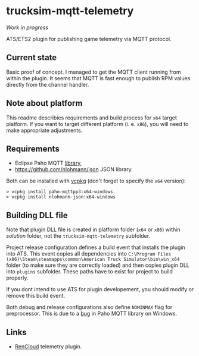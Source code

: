 # trucksim-mqtt-telemetry

*Work in progress*

ATS/ETS2 plugin for publishing game telemetry via MQTT protocol.

## Current state

Basic proof of concept. I managed to get the MQTT client running from within the plugin. It seems that MQTT
is fast enough to publish RPM values directly from the channel handler.

## Note about platform

This readme describies requirements and build process for ``x64`` target platform. If you want to target different platform
(i. e. ``x86``), you will need to make appropriate adjustments.

## Requirements

* Eclipse Paho MQTT [library](https://github.com/eclipse/paho.mqtt.cpp), 
* https://github.com/nlohmann/json JSON library.

Both can be installed with [vcpkg](https://vcpkg.io/en/index.html) (don't forget to specify the ``x64`` version):

```
> vcpkg install paho-mqttpp3:x64-windows
> vcpkg install nlohmann-json:x64-windows
```

## Building DLL file

Note that plugin DLL file is created in platform folder (``x64`` or ``x86``) within *solution* folder, not the ``trucksim-mqtt-telemetry`` subfolder.

Project release configuration defines a build event that installs the plugin into ATS. This event copies all dependencies into 
``C:\Program Files (x86)\Steam\steamapps\common\American Truck Simulator\bin\win_x64`` folder (to make sure they are correctly loaded)
and then copies plugin DLL into ``plugins`` subfolder. These paths have to exist for project to build properly.

If you dont intend to use ATS for plugin developement, you should modify or remove this build event.

Both debug and release configurations also define ``NOMINMAX`` flag for preprocessor. This is due to a [bug](https://github.com/eclipse/paho.mqtt.cpp/issues/226) in Paho MQTT library on Windows.

## Links

* [RenCloud](https://github.com/RenCloud/scs-sdk-plugin) telemetry plugin.